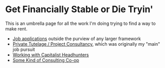 # Get Financially Stable or Die Tryin'

This is an umbrella page for all the work I'm doing trying to find a way to make rent.

- [Job applications](75a6548a-eec5-438c-9008-77b42867a9e2.md) outside the purview of any larger framework
- [Private Tutelage / Project Consultancy][pus], which was originally my "main" job pursuit
- [Working with Capitalist Headhunters](0bc87459-4d68-45d7-aee4-f52e5b1d17aa.md)
- [Some Kind of Consulting Co-op](11ad1cbd-34ea-4ca9-821b-6523c3fd86ac.md)

[pus]: 739a91f4-cafa-414a-80ea-fefa66acd95b.md

